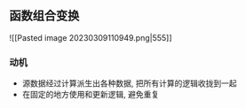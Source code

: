 ## 函数组合变换
![[Pasted image 20230309110949.png|555]]

### 动机
- 源数据经过计算派生出各种数据, 把所有计算的逻辑收拢到一起
- 在固定的地方使用和更新逻辑, 避免重复
